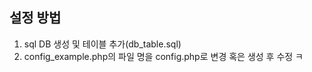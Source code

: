 ## 설정 방법

1. sql DB 생성 및 테이블 추가(db_table.sql)
2. config_example.php의 파일 명을 config.php로 변경 혹은 생성 후 수정
ㅋ